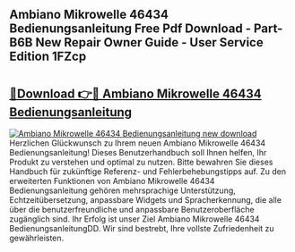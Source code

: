 ## Ambiano Mikrowelle 46434 Bedienungsanleitung Free Pdf Download - Part-B6B New Repair Owner Guide - User Service Edition 1FZcp

# <h2><a href="http://df46og.blite.top/?on=Ambiano+Mikrowelle+46434+Bedienungsanleitung">🔗Download 👉🔴 Ambiano Mikrowelle 46434 Bedienungsanleitung</a></h2>

[![Ambiano Mikrowelle 46434 Bedienungsanleitung new download](https://i.imgur.com/lujVjoI.png)](http://df46og.blite.top/?on=Ambiano+Mikrowelle+46434+Bedienungsanleitung)
Herzlichen Glückwunsch zu Ihrem neuen Ambiano Mikrowelle 46434 Bedienungsanleitung! Dieses Benutzerhandbuch soll Ihnen helfen, Ihr Produkt zu verstehen und optimal zu nutzen. Bitte bewahren Sie dieses Handbuch für zukünftige Referenz- und Fehlerbehebungstipps auf. Zu den erweiterten Funktionen von Ambiano Mikrowelle 46434 Bedienungsanleitung gehören mehrsprachige Unterstützung, Echtzeitübersetzung, anpassbare Widgets und Spracherkennung, die alle über die benutzerfreundliche und anpassbare Benutzeroberfläche zugänglich sind. Ihr Erfolg ist unser Ziel Ambiano Mikrowelle 46434 BedienungsanleitungDD. Wir sind bestrebt, Ihre vollste Zufriedenheit zu gewährleisten.
